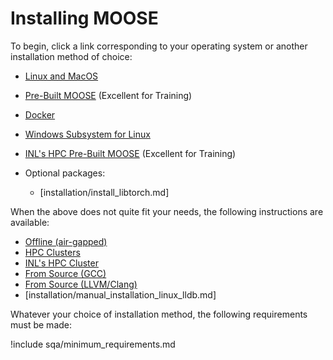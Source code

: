 # Installing MOOSE

To begin, click a link corresponding to your operating system or another installation method of
choice:

- [Linux and MacOS](installation/conda.md)
- [Pre-Built MOOSE](installation/moose_conda_binary.md) (Excellent for Training)
- [Docker](installation/docker.md)
- [Windows Subsystem for Linux](installation/windows.md)
- [INL's HPC Pre-Built MOOSE](installation/inl_hpc_prebuilt_moose.md) (Excellent for Training)
- Optional packages:

  - [installation/install_libtorch.md]

When the above does not quite fit your needs, the following instructions are available:

- [Offline (air-gapped)](installation/offline_installation.md)
- [HPC Clusters](installation/hpc_install_moose.md)
- [INL's HPC Cluster](installation/inl_hpc_install_moose.md)
- [From Source (GCC)](installation/manual_installation_gcc.md)
- [From Source (LLVM/Clang)](installation/manual_installation_llvm.md)
- [installation/manual_installation_linux_lldb.md]

Whatever your choice of installation method, the following requirements must be made:

!include sqa/minimum_requirements.md
